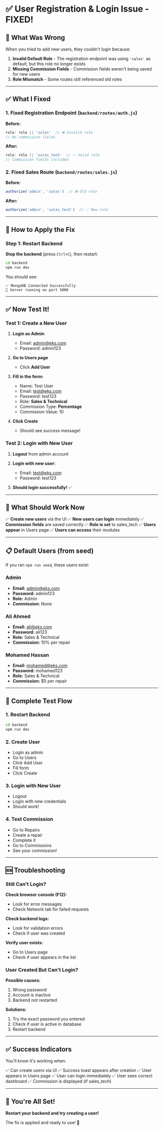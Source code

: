 # ✅ User Registration & Login Issue - FIXED!

## 🔧 What Was Wrong

When you tried to add new users, they couldn't login because:

1. **Invalid Default Role** - The registration endpoint was using `'sales'` as default, but this role no longer exists
2. **Missing Commission Fields** - Commission fields weren't being saved for new users
3. **Role Mismatch** - Some routes still referenced old roles

---

## ✅ What I Fixed

### 1. Fixed Registration Endpoint (`backend/routes/auth.js`)

**Before:**
```javascript
role: role || 'sales'  // ❌ Invalid role
// No commission fields
```

**After:**
```javascript
role: role || 'sales_tech'  // ✅ Valid role
// Commission fields included
```

### 2. Fixed Sales Route (`backend/routes/sales.js`)

**Before:**
```javascript
authorize('admin', 'sales')  // ❌ Old role
```

**After:**
```javascript
authorize('admin', 'sales_tech')  // ✅ New role
```

---

## 🚀 How to Apply the Fix

### Step 1: Restart Backend

**Stop the backend** (press `Ctrl+C`), then restart:

```bash
cd backend
npm run dev
```

You should see:
```
✅ MongoDB Connected Successfully
🚀 Server running on port 5000
```

---

## ✅ Now Test It!

### Test 1: Create a New User

1. **Login as Admin**
   - Email: admin@eks.com
   - Password: admin123

2. **Go to Users page**
   - Click **Add User**

3. **Fill in the form:**
   - Name: Test User
   - Email: test@eks.com
   - Password: test123
   - Role: **Sales & Technical**
   - Commission Type: **Percentage**
   - Commission Value: 10

4. **Click Create**
   - Should see success message!

### Test 2: Login with New User

1. **Logout** from admin account
2. **Login with new user:**
   - Email: test@eks.com
   - Password: test123

3. **Should login successfully!** ✅

---

## 🎯 What Should Work Now

✅ **Create new users** via the UI
✅ **New users can login** immediately
✅ **Commission fields** are saved correctly
✅ **Role is set** to sales_tech
✅ **Users appear** in Users page
✅ **Users can access** their modules

---

## 📋 Default Users (from seed)

If you ran `npm run seed`, these users exist:

### Admin
- **Email:** admin@eks.com
- **Password:** admin123
- **Role:** Admin
- **Commission:** None

### Ali Ahmed
- **Email:** ali@eks.com
- **Password:** ali123
- **Role:** Sales & Technical
- **Commission:** 10% per repair

### Mohamed Hassan
- **Email:** mohamed@eks.com
- **Password:** mohamed123
- **Role:** Sales & Technical
- **Commission:** $5 per repair

---

## 🧪 Complete Test Flow

### 1. Restart Backend
```bash
cd backend
npm run dev
```

### 2. Create User
- Login as admin
- Go to Users
- Click Add User
- Fill form
- Click Create

### 3. Login with New User
- Logout
- Login with new credentials
- Should work!

### 4. Test Commission
- Go to Repairs
- Create a repair
- Complete it
- Go to Commissions
- See your commission!

---

## 🆘 Troubleshooting

### Still Can't Login?

**Check browser console (F12):**
- Look for error messages
- Check Network tab for failed requests

**Check backend logs:**
- Look for validation errors
- Check if user was created

**Verify user exists:**
- Go to Users page
- Check if user appears in the list

### User Created But Can't Login?

**Possible causes:**
1. Wrong password
2. Account is inactive
3. Backend not restarted

**Solutions:**
1. Try the exact password you entered
2. Check if user is active in database
3. Restart backend

---

## ✅ Success Indicators

You'll know it's working when:

✅ Can create users via UI
✅ Success toast appears after creation
✅ User appears in Users page
✅ User can login immediately
✅ User sees correct dashboard
✅ Commission is displayed (if sales_tech)

---

## 🎉 You're All Set!

**Restart your backend and try creating a user!**

The fix is applied and ready to use! 🚀








